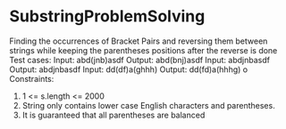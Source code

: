 # SubstringProblemSolving
Finding the occurrences of Bracket Pairs and reversing them between strings
while keeping the parentheses positions after the reverse is done
Test cases:
Input: abd(jnb)asdf
Output: abd(bnj)asdf
Input: abdjnbasdf
Output: abdjnbasdf
Input: dd(df)a(ghhh)
Output: dd(fd)a(hhhg)
o Constraints:
1. 1 <= s.length <= 2000
2. String only contains lower case English characters and parentheses.
3. It is guaranteed that all parentheses are balanced
